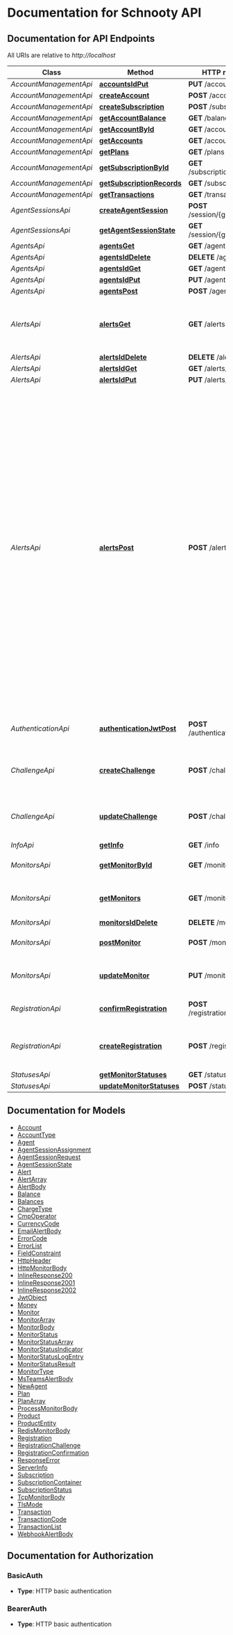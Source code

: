 # Documentation for Schnooty API

<a name="documentation-for-api-endpoints"></a>
## Documentation for API Endpoints

All URIs are relative to *http://localhost*

Class | Method | HTTP request | Description
------------ | ------------- | ------------- | -------------
*AccountManagementApi* | [**accountsIdPut**](Apis/AccountManagementApi.md#accountsidput) | **PUT** /accounts/{id} | 
*AccountManagementApi* | [**createAccount**](Apis/AccountManagementApi.md#createaccount) | **POST** /accounts | 
*AccountManagementApi* | [**createSubscription**](Apis/AccountManagementApi.md#createsubscription) | **POST** /subscriptions | 
*AccountManagementApi* | [**getAccountBalance**](Apis/AccountManagementApi.md#getaccountbalance) | **GET** /balances | 
*AccountManagementApi* | [**getAccountById**](Apis/AccountManagementApi.md#getaccountbyid) | **GET** /accounts/{id} | 
*AccountManagementApi* | [**getAccounts**](Apis/AccountManagementApi.md#getaccounts) | **GET** /accounts | 
*AccountManagementApi* | [**getPlans**](Apis/AccountManagementApi.md#getplans) | **GET** /plans | 
*AccountManagementApi* | [**getSubscriptionById**](Apis/AccountManagementApi.md#getsubscriptionbyid) | **GET** /subscriptions/{id} | 
*AccountManagementApi* | [**getSubscriptionRecords**](Apis/AccountManagementApi.md#getsubscriptionrecords) | **GET** /subscriptions | 
*AccountManagementApi* | [**getTransactions**](Apis/AccountManagementApi.md#gettransactions) | **GET** /transactions | 
*AgentSessionsApi* | [**createAgentSession**](Apis/AgentSessionsApi.md#createagentsession) | **POST** /session/{groupName} | 
*AgentSessionsApi* | [**getAgentSessionState**](Apis/AgentSessionsApi.md#getagentsessionstate) | **GET** /session/{groupName} | 
*AgentsApi* | [**agentsGet**](Apis/AgentsApi.md#agentsget) | **GET** /agents | 
*AgentsApi* | [**agentsIdDelete**](Apis/AgentsApi.md#agentsiddelete) | **DELETE** /agents/{id} | 
*AgentsApi* | [**agentsIdGet**](Apis/AgentsApi.md#agentsidget) | **GET** /agents/{id} | 
*AgentsApi* | [**agentsIdPut**](Apis/AgentsApi.md#agentsidput) | **PUT** /agents/{id} | 
*AgentsApi* | [**agentsPost**](Apis/AgentsApi.md#agentspost) | **POST** /agents | 
*AlertsApi* | [**alertsGet**](Apis/AlertsApi.md#alertsget) | **GET** /alerts | Retrieve all of the alerts you have created in your account.
*AlertsApi* | [**alertsIdDelete**](Apis/AlertsApi.md#alertsiddelete) | **DELETE** /alerts/{id} | 
*AlertsApi* | [**alertsIdGet**](Apis/AlertsApi.md#alertsidget) | **GET** /alerts/{id} | 
*AlertsApi* | [**alertsIdPut**](Apis/AlertsApi.md#alertsidput) | **PUT** /alerts/{id} | 
*AlertsApi* | [**alertsPost**](Apis/AlertsApi.md#alertspost) | **POST** /alerts | Create a new alert that can be activated when a monitor goes down. An alert can be a message (email, Microsoft teams), or it can call a web service (webhook). An alert is associated with zero or more of your monitors. If your alert has more than one monitor, the alert will be activated only when the number of monitors that goes down exceededs the `threshold`.
*AuthenticationApi* | [**authenticationJwtPost**](Apis/AuthenticationApi.md#authenticationjwtpost) | **POST** /authentication/jwt | Create an API token in the form of a JWT.
*ChallengeApi* | [**createChallenge**](Apis/ChallengeApi.md#createchallenge) | **POST** /challenge | Create a challenge to prove you are human
*ChallengeApi* | [**updateChallenge**](Apis/ChallengeApi.md#updatechallenge) | **POST** /challenge/{id} | Solve a challenge and prove you are human.
*InfoApi* | [**getInfo**](Apis/InfoApi.md#getinfo) | **GET** /info | 
*MonitorsApi* | [**getMonitorById**](Apis/MonitorsApi.md#getmonitorbyid) | **GET** /monitors/{id} | Get a monitor by ID
*MonitorsApi* | [**getMonitors**](Apis/MonitorsApi.md#getmonitors) | **GET** /monitors | Get a list of all monitors in your account.
*MonitorsApi* | [**monitorsIdDelete**](Apis/MonitorsApi.md#monitorsiddelete) | **DELETE** /monitors/{id} | 
*MonitorsApi* | [**postMonitor**](Apis/MonitorsApi.md#postmonitor) | **POST** /monitors | Create a new monitor
*MonitorsApi* | [**updateMonitor**](Apis/MonitorsApi.md#updatemonitor) | **PUT** /monitors/{id} | Update an existing monitor by ID
*RegistrationApi* | [**confirmRegistration**](Apis/RegistrationApi.md#confirmregistration) | **POST** /registration/{id} | Confirm registration of account.
*RegistrationApi* | [**createRegistration**](Apis/RegistrationApi.md#createregistration) | **POST** /registration | Register your email address and password.
*StatusesApi* | [**getMonitorStatuses**](Apis/StatusesApi.md#getmonitorstatuses) | **GET** /statuses | 
*StatusesApi* | [**updateMonitorStatuses**](Apis/StatusesApi.md#updatemonitorstatuses) | **POST** /statuses | 


<a name="documentation-for-models"></a>
## Documentation for Models

 - [Account](./Models/Account.md)
 - [AccountType](./Models/AccountType.md)
 - [Agent](./Models/Agent.md)
 - [AgentSessionAssignment](./Models/AgentSessionAssignment.md)
 - [AgentSessionRequest](./Models/AgentSessionRequest.md)
 - [AgentSessionState](./Models/AgentSessionState.md)
 - [Alert](./Models/Alert.md)
 - [AlertArray](./Models/AlertArray.md)
 - [AlertBody](./Models/AlertBody.md)
 - [Balance](./Models/Balance.md)
 - [Balances](./Models/Balances.md)
 - [ChargeType](./Models/ChargeType.md)
 - [CmpOperator](./Models/CmpOperator.md)
 - [CurrencyCode](./Models/CurrencyCode.md)
 - [EmailAlertBody](./Models/EmailAlertBody.md)
 - [ErrorCode](./Models/ErrorCode.md)
 - [ErrorList](./Models/ErrorList.md)
 - [FieldConstraint](./Models/FieldConstraint.md)
 - [HttpHeader](./Models/HttpHeader.md)
 - [HttpMonitorBody](./Models/HttpMonitorBody.md)
 - [InlineResponse200](./Models/InlineResponse200.md)
 - [InlineResponse2001](./Models/InlineResponse2001.md)
 - [InlineResponse2002](./Models/InlineResponse2002.md)
 - [JwtObject](./Models/JwtObject.md)
 - [Money](./Models/Money.md)
 - [Monitor](./Models/Monitor.md)
 - [MonitorArray](./Models/MonitorArray.md)
 - [MonitorBody](./Models/MonitorBody.md)
 - [MonitorStatus](./Models/MonitorStatus.md)
 - [MonitorStatusArray](./Models/MonitorStatusArray.md)
 - [MonitorStatusIndicator](./Models/MonitorStatusIndicator.md)
 - [MonitorStatusLogEntry](./Models/MonitorStatusLogEntry.md)
 - [MonitorStatusResult](./Models/MonitorStatusResult.md)
 - [MonitorType](./Models/MonitorType.md)
 - [MsTeamsAlertBody](./Models/MsTeamsAlertBody.md)
 - [NewAgent](./Models/NewAgent.md)
 - [Plan](./Models/Plan.md)
 - [PlanArray](./Models/PlanArray.md)
 - [ProcessMonitorBody](./Models/ProcessMonitorBody.md)
 - [Product](./Models/Product.md)
 - [ProductEntity](./Models/ProductEntity.md)
 - [RedisMonitorBody](./Models/RedisMonitorBody.md)
 - [Registration](./Models/Registration.md)
 - [RegistrationChallenge](./Models/RegistrationChallenge.md)
 - [RegistrationConfirmation](./Models/RegistrationConfirmation.md)
 - [ResponseError](./Models/ResponseError.md)
 - [ServerInfo](./Models/ServerInfo.md)
 - [Subscription](./Models/Subscription.md)
 - [SubscriptionContainer](./Models/SubscriptionContainer.md)
 - [SubscriptionStatus](./Models/SubscriptionStatus.md)
 - [TcpMonitorBody](./Models/TcpMonitorBody.md)
 - [TlsMode](./Models/TlsMode.md)
 - [Transaction](./Models/Transaction.md)
 - [TransactionCode](./Models/TransactionCode.md)
 - [TransactionList](./Models/TransactionList.md)
 - [WebhookAlertBody](./Models/WebhookAlertBody.md)


<a name="documentation-for-authorization"></a>
## Documentation for Authorization

<a name="BasicAuth"></a>
### BasicAuth

- **Type**: HTTP basic authentication

<a name="BearerAuth"></a>
### BearerAuth

- **Type**: HTTP basic authentication

